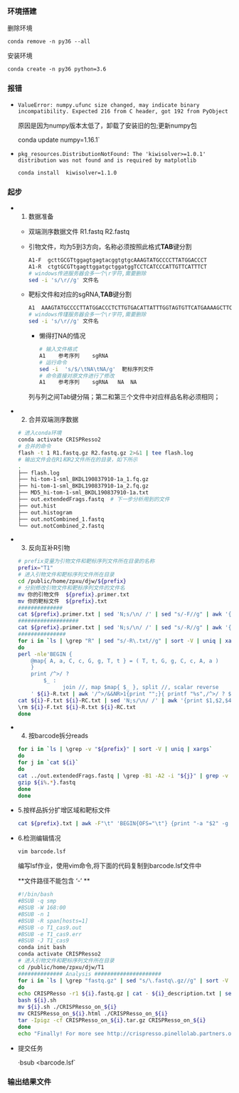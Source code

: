 ### 环境搭建

删除环境

`conda remove -n py36 --all`

安装环境

`conda create -n py36 python=3.6 `

### 报错

+ `ValueError: numpy.ufunc size changed, may indicate binary incompatibility. Expected 216 from C header, got 192 from PyObject`

  原因是因为numpy版本太低了，卸载了安装旧的包;更新numpy包

  conda update numpy=1.16.1`

+ `pkg_resources.DistributionNotFound: The 'kiwisolver>=1.0.1' distribution was not found and is required by matplotlib`

  `conda install  kiwisolver=1.1.0`

### 起步

+ 1. 数据准备

  + 双端测序数据文件 R1.fastq R2.fastq

  + 引物文件，均为5到3方向，名称必须按照此格式**TAB**键分割

    ```bash
    A1-F  gcttGCGTtggagtgagtacggtgtgcAAAGTATGCCCCTTATGGACCCT
    A1-R  ctgtGCGTtgagttggatgctggatggTCCTCATCCCATTGTTCATTTCT
    # windows传进服务器会多一个\r字符,需要删除
    sed -i 's/\r//g' 文件名 
    ```

  + 靶标文件和对应的sgRNA,**TAB**键分割

    ```bash
    A1	AAAGTATGCCCCTTATGGACCCTCTTGTGACATTATTTGGTAGTGTTCATGAAAAGCTTCCCGAGACAGGGAGCACGCGTAGTATGCTTTTTCCGAATTTTGGAAGCATGTTTAGTACAGCAGAGCCTCATGCTAGAAATGAACAATGGGATGAGGA AGACAGGGAGCACGCGTAGT  NA  NA
    # windows传瑾服务器会多一个\r字符,需要删除
    sed -i 's/\r//g' 文件名 
    ```

    + 懒得打NA的情况

      ```bash
      # 输入文件格式
      A1	参考序列	sgRNA
      # 运行命令
      sed -i  's/$/\tNA\tNA/g'  靶标序列文件 
      # 命令直接对原文件进行了修改
      A1	参考序列	sgRNA	NA	NA
      ```

      

    列与列之间Tab键分隔；第二和第三个文件中对应样品名称必须相同；

+ 2. 合并双端测序数据

  ```bash
  # 进入conda环境
  conda activate CRISPResso2
  # 合并的命令
  flash -t 1 R1.fastq.gz R2.fastq.gz 2>&1 | tee flash.log
  # 输出文件会在R1和R2文件所在的目录，如下所示
  .
  ├── flash.log
  ├── hi-tom-1-sml_BKDL190837910-1a_1.fq.gz
  ├── hi-tom-1-sml_BKDL190837910-1a_2.fq.gz
  ├── MD5_hi-tom-1-sml_BKDL190837910-1a.txt
  ├── out.extendedFrags.fastq  # 下一步分析用到的文件
  ├── out.hist
  ├── out.histogram
  ├── out.notCombined_1.fastq
  └── out.notCombined_2.fastq
  
  ```

+ 3. 反向互补R引物

  ```bash
  # prefix变量为引物文件和靶标序列文件所在目录的名称
  prefix="T1"
  # 进入引物文件和靶标序列文件所在目录
  cd /public/home/zpxu/djw/${prefix}
  # 分别修改引物文件和靶标序列文件的文件名
  mv 你的引物文件  ${prefix}.primer.txt
  mv 你的靶标文件  ${prefix}.txt
  ##############
  cat ${prefix}.primer.txt | sed 'N;s/\n/ /' | sed "s/-F//g" | awk '{print $1"\t"$2 > $1"-F.txt"}'
  ###################
  cat ${prefix}.primer.txt | sed 'N;s/\n/ /' | sed "s/-R//g" | awk '{print ">"$3"\n"$4 > $3"-R.txt"}'
  ###############
  for i in `ls | \grep "R" | sed "s/-R\.txt//g" | sort -V | uniq | xargs`
  do
  perl -nle'BEGIN {
      @map{ A, a, C, c, G, g, T, t } = ( T, t, G, g, C, c, A, a )
      }
      print /^>/ ?
          $_ :
                join //, map $map{ $_ }, split //, scalar reverse
      ' ${i}-R.txt | awk '/^>/&&NR>1{print "";}{ printf "%s",/^>/ ? $0"\t":$0 }' | sed "s/^>//g" > ${i}-RC.txt
  cat ${i}-F.txt ${i}-RC.txt | sed 'N;s/\n/ /' | awk '{print $1,$2,$4}' | awk '{print $2".*"$3 > $1".txt"}'
  \rm ${i}-F.txt ${i}-R.txt ${i}-RC.txt
  done
  ```

+ 4. 按barcode拆分reads

  ```bash
  for i in `ls | \grep -v "${prefix}" | sort -V | uniq | xargs`
  do
  for j in `cat ${i}`
  do
  cat ../out.extendedFrags.fastq | \grep -B1 -A2 -i "${j}" | grep -v "^--$" >> ${i%.*}.fastq
  gzip ${i%.*}.fastq
  done
  done
  ```

+ 5.按样品拆分扩增区域和靶标文件

  ```bash
  cat ${prefix}.txt | awk -F"\t" 'BEGIN{OFS="\t"} {print "-a "$2" -g "$3 > $1"_description.txt"}'
  ```

+ 6.检测编辑情况

  `vim barcode.lsf`

  编写lsf作业，使用vim命令,将下面的代码复制到barcode.lsf文件中

  **文件路径不能包含  ‘-’ **

  ```bash
  #!/bin/bash
  #BSUB -q smp
  #BSUB -W 168:00
  #BSUB -n 1
  #BSUB -R span[hosts=1]
  #BSUB -o T1_cas9.out
  #BSUB -e T1_cas9.err
  #BSUB -J T1_cas9
  conda init bash
  conda activate CRISPResso2
  # 进入引物文件和靶标序列文件所在目录
  cd /public/home/zpxu/djw/T1
  ############## Analysis #####################
  for i in `ls | \grep "fastq.gz" | sed "s/\.fastq\.gz//g" | sort -V | xargs`
  do
  echo CRISPResso -r1 ${i}.fastq.gz | cat - ${i}_description.txt | sed 'N;s/\n/ /' > ${i}.sh
  bash ${i}.sh
  mv ${i}.sh ./CRISPResso_on_${i}
  mv CRISPResso_on_${i}.html ./CRISPResso_on_${i}
  tar -Ipigz -cf CRISPResso_on_${i}.tar.gz CRISPResso_on_${i}
  done
  echo "Finally! For more see http://crispresso.pinellolab.partners.org/static/demo/CRISPResso_on_hdr/CRISPResso2_report.html"
  ```

+ 提交任务

  ·bsub <barcode.lsf`

### 输出结果文件

###  

  

  

  





